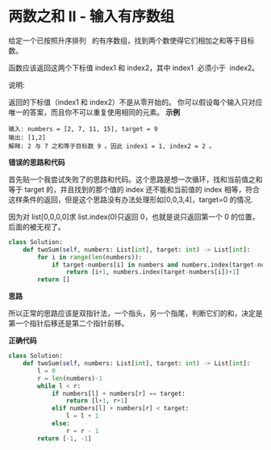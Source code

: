 # 两数之和 II - 输入有序数组

给定一个已按照升序排列   的有序数组，找到两个数使得它们相加之和等于目标数。

函数应该返回这两个下标值 index1 和 index2，其中 index1  必须小于  index2。

说明:

返回的下标值（index1 和 index2）不是从零开始的。
你可以假设每个输入只对应唯一的答案，而且你不可以重复使用相同的元素。
**示例**

```
输入: numbers = [2, 7, 11, 15], target = 9
输出: [1,2]
解释: 2 与 7 之和等于目标数 9 。因此 index1 = 1, index2 = 2 。
```

**错误的思路和代码**

首先贴一个我尝试失败了的思路和代码。这个思路是想一次循环，找和当前值之和等于 target 的，并且找到的那个值的 index 还不能和当前值的 index 相等，符合这样条件的返回，但是这个思路没有办法处理形如[0,0,3,4]，target=0 的情况.

因为对 list[0,0,0,0]求 list.index(0)只返回 0，也就是说只返回第一个 0 的位置，后面的被无视了。

```python
class Solution:
    def twoSum(self, numbers: List[int], target: int) -> List[int]:
        for i in range(len(numbers)):
            if target-numbers[i] in numbers and numbers.index(target-numbers[i]) > i:
                return [i+1, numbers.index(target-numbers[i])+1]
        return []
```

**思路**

所以正常的思路应该是双指针法，一个指头，另一个指尾，判断它们的和，决定是第一个指针后移还是第二个指针前移。

**正确代码**

```python
class Solution:
    def twoSum(self, numbers: List[int], target: int) -> List[int]:
        l = 0
        r = len(numbers)-1
        while l < r:
            if numbers[l] + numbers[r] == target:
                return [l+1, r+1]
            elif numbers[l] + numbers[r] < target:
                l = l + 1
            else:
                r = r - 1
        return [-1, -1]
```
